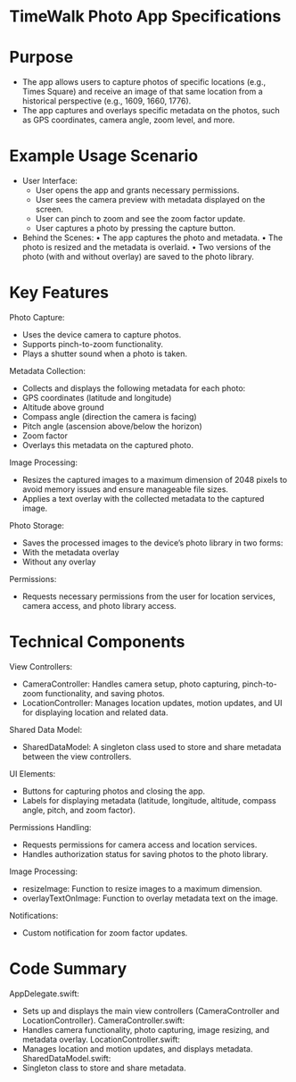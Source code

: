 # TimeWalk Photo App Specifications

# Purpose
 - The app allows users to capture photos of specific locations (e.g., Times Square) and receive an image of that same location from a historical perspective (e.g., 1609, 1660, 1776).
 - The app captures and overlays specific metadata on the photos, such as GPS coordinates, camera angle, zoom level, and more.

# Example Usage Scenario
- User Interface:
  - User opens the app and grants necessary permissions.
  - User sees the camera preview with metadata displayed on the screen.
  - User can pinch to zoom and see the zoom factor update.
  - User captures a photo by pressing the capture button.
- Behind the Scenes:
  • The app captures the photo and metadata.
  • The photo is resized and the metadata is overlaid.
  • Two versions of the photo (with and without overlay) are saved to the photo library.


# Key Features

Photo Capture:
- Uses the device camera to capture photos.
- Supports pinch-to-zoom functionality.
- Plays a shutter sound when a photo is taken.

Metadata Collection:
- Collects and displays the following metadata for each photo:
- GPS coordinates (latitude and longitude)
- Altitude above ground
- Compass angle (direction the camera is facing)
- Pitch angle (ascension above/below the horizon)
- Zoom factor
- Overlays this metadata on the captured photo.

Image Processing:
- Resizes the captured images to a maximum dimension of 2048 pixels to avoid memory issues and ensure manageable file sizes.
- Applies a text overlay with the collected metadata to the captured image.

Photo Storage:
- Saves the processed images to the device’s photo library in two forms:
- With the metadata overlay
- Without any overlay

Permissions:
- Requests necessary permissions from the user for location services, camera access, and photo library access.

# Technical Components
View Controllers:
- CameraController: Handles camera setup, photo capturing, pinch-to-zoom functionality, and saving photos.
- LocationController: Manages location updates, motion updates, and UI for displaying location and related data.

 Shared Data Model:
- SharedDataModel: A singleton class used to store and share metadata between the view controllers.

 UI Elements:
- Buttons for capturing photos and closing the app.
- Labels for displaying metadata (latitude, longitude, altitude, compass angle, pitch, and zoom factor).

 Permissions Handling:
- Requests permissions for camera access and location services.
- Handles authorization status for saving photos to the photo library.

 Image Processing:
- resizeImage: Function to resize images to a maximum dimension.
- overlayTextOnImage: Function to overlay metadata text on the image.

 Notifications:
- Custom notification for zoom factor updates.

# Code Summary

AppDelegate.swift:
- Sets up and displays the main view controllers (CameraController and LocationController).
CameraController.swift:
- Handles camera functionality, photo capturing, image resizing, and metadata overlay.
LocationController.swift:
- Manages location and motion updates, and displays metadata.
SharedDataModel.swift:
- Singleton class to store and share metadata.
